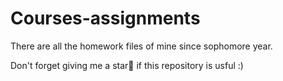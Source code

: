 # Courses-assignments

There are all the homework files of mine since sophomore year.

Don't forget giving me a star🌟 if this repository is usful :)
